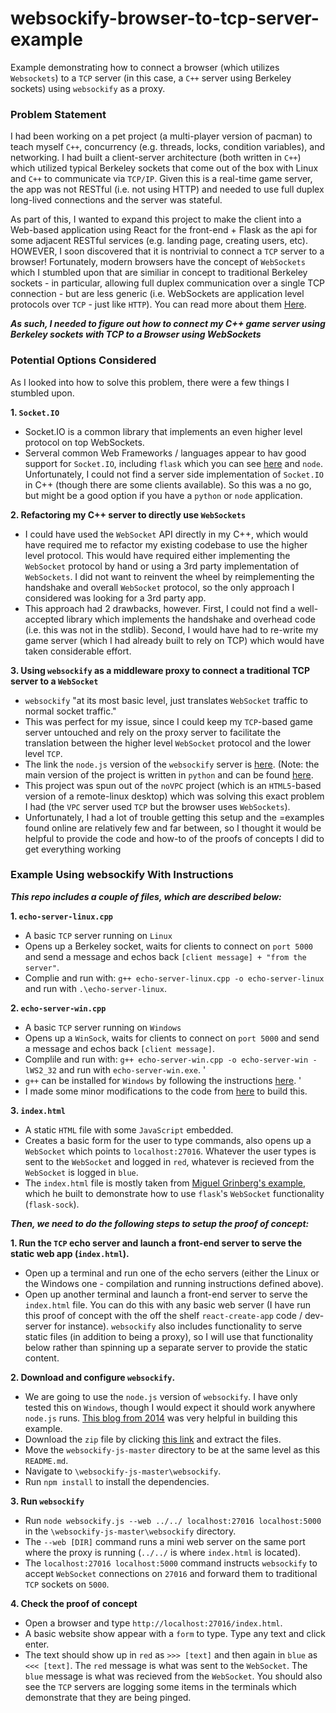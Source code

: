 # websockify-browser-to-tcp-server-example
Example demonstrating how to connect a browser (which utilizes `Websockets`) to a `TCP` server (in this case, a `C++` server using Berkeley sockets) using `websockify` as a proxy.

### Problem Statement
I had been working on a pet project (a multi-player version of pacman) to teach myself `C++`, concurrency (e.g. threads, locks, condition variables), and networking. I had built a client-server architecture (both written in `C++`) which utilized typical Berkeley sockets that come out of the box with Linux and `C++` to communicate via `TCP/IP`. Given this is a real-time game server, the app was not RESTful (i.e. not using HTTP) and needed to use full duplex long-lived connections and the server was stateful.

As part of this, I wanted to expand this project to make the client into a Web-based application using React for the front-end + Flask as the api for some adjacent RESTful services (e.g. landing page, creating users, etc). HOWEVER, I soon discovered that it is nontrivial to connect a `TCP` server to a browser! Fortunately, modern browsers have the concept of `WebSockets` which I stumbled upon that are similiar in concept to traditional Berkeley sockets - in particular, allowing full duplex communication over a single TCP connection - but are less generic (i.e. WebSockets are application level protocols over `TCP` - just like `HTTP`). You can read more about them [Here](https://en.wikipedia.org/wiki/WebSocket).

***As such, I needed to figure out how to connect my C++ game server using Berkeley sockets with TCP to a Browser using WebSockets***

### Potential Options Considered

As I looked into how to solve this problem, there were a few things I stumbled upon. 

**1. `Socket.IO`** 
- Socket.IO is a common library that implements an even higher level protocol on top WebSockets. 
- Serveral common Web Frameworks / languages appear to hav good support for `Socket.IO`, including `flask` which you can see [here](https://flask-socketio.readthedocs.io/en/latest/) and `node`. Unfortunately, I could not find a server side implementation of `Socket.IO` in C++ (though there are some clients available). So this was a no go, but might be a good option if you have a `python` or `node` application.
 
**2. Refactoring my C++ server to directly use `WebSockets`** 
- I could have used the `WebSocket` API directly in my C++, which would have required me to refactor my existing codebase to use the higher level protocol. This would have required either implementing the `WebSocket` protocol by hand or using a 3rd party implementation of `WebSockets`. I did not want to reinvent the wheel by reimplementing the handshake and overall `WebSocket` protocol, so the only approach I considered was looking for a 3rd party app.
- This approach had 2 drawbacks, however. First, I could not find a well-accepted library which implements the handshake and overhead code (i.e. this was not in the stdlib). Second, I would have had to re-write my game server (which I had already built to rely on TCP) which would have taken considerable effort. 

**3. Using `websockify` as a middleware proxy to connect a traditional TCP server to a `WebSocket`**
- `websockify` "at its most basic level, just translates `WebSocket` traffic to normal socket traffic." 
- This was perfect for my issue, since I could keep my `TCP`-based game server untouched and rely on the proxy server to facilitate the translation between the higher level `WebSocket` protocol and the lower level `TCP`. 
- The link the `node.js` version of the `websockify` server is [here](https://github.com/novnc/websockify-js). (Note: the main version of the project is written in `python` and can be found [here](https://github.com/novnc/websockify). 
- This project was spun out of the `noVPC` project (which is an `HTML5`-based version of a remote-linux desktop) which was solving this exact problem I had (the `VPC` server used `TCP` but the browser uses `WebSockets`). 
- Unfortunately, I had a lot of trouble getting this setup and the =examples found online are relatively few and far between, so I thought it would be helpful to provide the code and how-to of the proofs of concepts I did to get everything working

### Example Using websockify With Instructions

***This repo includes a couple of files, which are described below:***

**1. `echo-server-linux.cpp`**
- A basic `TCP` server running on `Linux` 
- Opens up a Berkeley socket, waits for clients to connect on `port 5000` and send a message and echos back `[client message] + "from the server"`. 
- Complie and run with: `g++ echo-server-linux.cpp -o echo-server-linux` and run with `.\echo-server-linux`.

**2. `echo-server-win.cpp`** 
- A basic `TCP` server running on `Windows`
- Opens up a `WinSock`, waits for clients to connect on `port 5000` and send a message and echos back `[client message]`. 
- Complile and run with: `g++ echo-server-win.cpp -o echo-server-win -lWS2_32` and run with `echo-server-win.exe`. '
- `g++` can be installed for `Windows` by following the instructions [here](https://www3.cs.stonybrook.edu/~alee/g++/g++.html). '
- I made some minor modifications to the code from [here](`https://docs.microsoft.com/en-us/windows/win32/winsock/complete-server-code?redirectedfrom=MSDN`) to build this.

**3. `index.html`** 
- A static `HTML` file with some `JavaScript` embedded. 
- Creates a basic form for the user to type commands, also opens up a `WebSocket` which points to `localhost:27016`. Whatever the user types is sent to the `WebSocket` and logged in `red`, whatever is recieved from the `WebSocket` is logged in `blue`. 
- The `index.html` file is mostly taken from [Miguel Grinberg's example](https://github.com/miguelgrinberg/flask-sock/tree/main/example/templates), which he built to demonstrate how to use `flask`'s `WebSocket` functionality (`flask-sock`).

***Then, we need to do the following steps to setup the proof of concept:***

**1. Run the `TCP` echo server and launch a front-end server to serve the static web app (`index.html`).** 
- Open up a terminal and run one of the echo servers (either the Linux or the Windows one - compilation and running instructions defined above). 
- Open up another terminal and launch a front-end server to serve the `index.html` file. You can do this with any basic web server (I have run this proof of concept with the off the shelf `react-create-app` code / dev-server for instance). `websockify` also includes functionality to serve static files (in addition to being a proxy), so I will use that functionality below rather than spinning up a separate server to provide the static content.

**2. Download and configure `websockify`.**
- We are going to use the `node.js` version of `websockify`. I have only tested this on `Windows`, though I would expect it should work anywhere `node.js` runs. [This blog from 2014](https://barkingbogart.wordpress.com/2014/10/08/use-websockify-in-windows/) was very helpful in building this example.
- Download the `zip` file by clicking [this link](https://github.com/novnc/websockify-js/archive/refs/heads/master.zip) and extract the files. 
- Move the `websockify-js-master` directory to be at the same level as this `README.md`. 
- Navigate to `\websockify-js-master\websockify`. 
- Run `npm install` to install the dependencies. 
 
**3. Run `websockify`** 
- Run `node websockify.js --web ../../ localhost:27016 localhost:5000` in the `\websockify-js-master\websockify` directory. 
- The `--web [DIR]` command runs a mini web server on the same port where the proxy is running (`../../` is where `index.html` is located). 
- The `localhost:27016 localhost:5000` command instructs `websockify` to accept `WebSocket` connections on `27016` and forward them to traditional `TCP` sockets on `5000`.

**4. Check the proof of concept** 
- Open a browser and type `http://localhost:27016/index.html`.
- A basic website show appear with a `form` to type. Type any text and click enter. 
- The text should show up in `red` as `>>> [text]` and then again in `blue` as `<<< [text]`. The `red` message is what was sent to the `WebSocket`. The `blue` message is what was recieved from the `WebSocket`. You should also see the `TCP` servers are logging some items in the terminals which demonstrate that they are being pinged.
